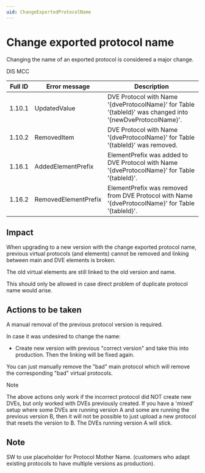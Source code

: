 ```yaml
---
uid: ChangeExportedProtocolName
---
```


# Change exported protocol name

Changing the name of an exported protocol is considered a major change.

DIS MCC

| Full ID | Error message | Description |
|---------|---------------|-------------|
| 1.10.1  | UpdatedValue | DVE Protocol with Name '{dveProtocolName}' for Table '{tableId}' was changed into '{newDveProtocolName}'. |
| 1.10.2  | RemovedItem  | DVE Protocol with Name '{dveProtocolName}' for Table '{tableId}' was removed. |
| 1.16.1  | AddedElementPrefix | ElementPrefix was added to DVE Protocol with Name '{dveProtocolName}' for Table '{tableId}'. |
| 1.16.2  | RemovedElementPrefix | ElementPrefix was removed from DVE Protocol with Name '{dveProtocolName}' for Table '{tableId}'. |

## Impact

When upgrading to a new version with the change exported protocol name, previous virtual protocols (and elements) cannot be removed and linking between main and DVE elements is broken.

The old virtual elements are still linked to the old version and name.

This should only be allowed in case direct problem of duplicate protocol name would arise.

## Actions to be taken

A manual removal of the previous protocol version is required.

In case it was undesired to change the name:

- Create new version with previous "correct version" and take this into production. Then the linking will be fixed again.

You can just manually remove the "bad" main protocol which will remove the corresponding "bad" virtual protocols.

> [!NOTE]
> The above actions only work if the incorrect protocol did NOT create new DVEs, but only worked with DVEs previously created.
> If you have a 'mixed' setup where some DVEs are running version A and some are running the previous version B, then it will not be possible to just upload a new protocol that resets the version to B. The DVEs running version A will stick.

## Note

SW to use placeholder for Protocol Mother Name. (customers who adapt existing protocols to have multiple versions as production).
